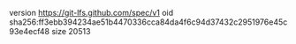 version https://git-lfs.github.com/spec/v1
oid sha256:ff3ebb394234ae51b4470336cca84da4f6c94d37432c2951976e45c93e4ecf48
size 20513
